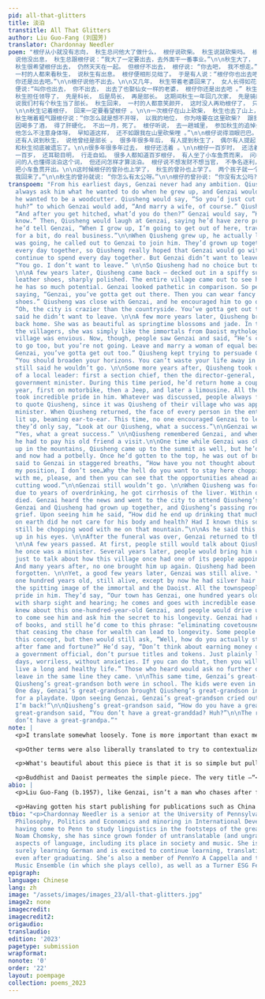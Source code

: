 ```yaml
---
pid: all-that-glitters
title: 淡泊
transtitle: All That Glitters
author: Liu Guo-Fang (刘国芳)
translator: Chardonnay Needler
poem: "根仔从小就没有志向， 秋生总问他大了做什么， 根仔说砍柴。 秋生说就砍柴吗。 根仔说还娶老婆。 秋生问娶了老婆呢， 做什么。 根仔说生儿子呀。 秋生就笑根仔，
  说他没出息， 秋生总跟根仔说：“我大了一定要出去，去外面干一番事业。”\n\n秋生大了， 真出去了。 走时， 秋生喊根仔一起去。 他们从小一起长大， 天天在一起，
  秋生很希望根仔出去， 仍然天天在一起。 但根仔不出去， 根仔说: “你去吧， 我不想走。”\n\n秋生只好一个人出去。\n\n几年后， 秋生回来了， 秋生西装毕挺皮鞋锃亮。
  一村的人都来看秋生， 说秋生有出息。 根仔便相形见绌了。 于是有人说：“根仔你也出去吧， 以后也穿西装， 穿皮鞋 。” 秋生和根仔好，  也劝他，  说; “城里怎么也比这山里好混，
  你还是出去吧。”\n\n根仔说他不出去。\n\n又几年， 秋生带着老婆回来了， 女人长得如花似玉。 在乡下人眼里， 简直仙女一样。 村里人一脸羡墓。 这时有人见了根仔，
  便说:“叫你也出去， 你不出去， 出去了也娶仙女一样的老婆， 根仔你还是出去吧 。” 秋生也劝根仔， 秋生说：“你应该开窍了， 在这山沟里要浪费你一辈子。”\n\n根仔仍说他不出去。\n\n再几年，
  秋生担任领导了， 先是科长， 后是局长， 再是部长。 这期间秋生一年回几次家， 先是骑摩托， 后是坐吉普， 再是坐轿车。 村里人都以秋生为荣， 说到什么， 总把话往秋生身上引，
  说我们村有个秋生当了部长。 秋生回来， 一村的人都意笑颜开， 这时没人再劝根仔了， 只说：“你看人家秋生， 多有出息。”\n\n根仔也说 :  “是有出息。”
  \n\n秋生记着根仔， 回来一定要看望根仔 。\n\n一次根仔在山上砍柴， 秋生也去了山上， 但秋生发福了， 大腹人便便， 等爬了上山去， 秋生气都喘不过来。
  秋生喘着粗气跟根仔说：“你怎么就是想不开呀， 以我的地位， 你为啥要在这里砍柴?  跟我走吧， 就是看机关大门也比这里砍柴强。”\n\n根仔还是不出去。\n\n秋生四十岁的时候，
  因喝多了酒， 得了肝硬化， 不出一月，死了。 根仔听说， 去一趟城里， 参加秋生的追悼会。 根仔和秋生一起长大， 秋生走了， 他十分难过， 见人就说: “他怎么喝那么多酒呢，
  他怎么不注意身体呀， 早知道这样， 还不如跟我在山里砍柴哩 。”\n\n根仔说得泪眼巴巴。\n\n开完追悼会， 根仔又回到了山里。\n\n又过了一些年 。 起先，
  还有人说到秋生， 说他曾经是部长 。 很多年很多年后， 有人提到秋生了， 偶尔有人提起， 也只说他们村里曾经有人当过部长。 又很多很多年后， 村里没人再提他了，
  和秋生彻底被遗忘了。\n\n很多年很多年过去， 根仔还活着 。\n\n根仔一百岁时， 还活着， 这时的根仔银发皓齿， 一派仙风道骨。 村里人都以根仔为荣， 说他们村有一个根仔，
  一百岁， 还耳聪目明， 行走自如。 很多人都知道百岁根仔， 有人坐了小车鱼贯而来， 问根仔长寿秘诀。 根仔读过好几年书， 说得出淡泊这个词， 他说淡泊就可以长寿。
  问的人也懂得淡泊这个词， 但还问怎样才算淡泊。 根仔说不想发财不想当官， 不争名逐利， 过平平淡淡的日子， 无忧无虑， 你们做得到， 就可以长寿。 听的人不问了，
  把小车鱼贯开出。\n\n这时候根仔的曾孙也上学了， 秋生的曾孙也上学了。 两个孩子就一个班 。 一天根仔的曾孙带秋生的曾孙到村里玩， 见了根仔， 曾孙喊道: “太公，
  我回来了。”\n\n秋生的曾孙就说: “你怎么有太公呀。”\n\n根仔的曾孙说: “你没有太公吗? ”\n\n回答 :  “我没有太公。”"
transpoem: "From his earliest days, Genzai never had any ambition. Qiusheng would
  always ask him what he wanted to do when he grew up, and Genzai would always say
  he wanted to be a woodcutter. Qiusheng would say, “So you’d just cut wood then,
  huh?” to which Genzai would add, “And marry a wife, of course.” Qiusheng would ask,
  “And after you get hitched, what’d you do then?” Genzai would say, “Have kids, ya
  know.” Then, Qiusheng would laugh at Genzai, saying he’d have zero prospects, and
  he’d tell Genzai, “When I grow up, I’m going to get out of here, travel overseas
  for a bit, do real business.”\n\nWhen Qiusheng grew up, he actually left. When he
  was going, he called out to Genzai to join him. They’d grown up together, spent
  every day together, so Qiusheng really hoped that Genzai would go with him, so they’d
  continue to spend every day together. But Genzai didn’t want to leave and said,
  “You go. I don’t want to leave.” \n\nSo Qiusheng had no choice but to go by himself.
  \n\nA few years later, Qiusheng came back — decked out in a spiffy suit and dazzling
  leather shoes, sharply polished. The entire village came out to see him, saying
  he has so much potential. Genzai looked pathetic in comparison. So people started
  saying, “Genzai, you’ve gotta get out there. Then you can wear fancy suits and leather
  shoes.” Qiusheng was close with Genzai, and he encouraged him to go out, saying,
  “Oh, the city is crazier than the countryside. You’ve gotta get out there!”\n\nGenzai
  said he didn’t want to leave. \n\nA few more years later, Qiusheng brought his wife
  back home. She was as beautiful as springtime blossoms and jade. In the eyes of
  the villagers, she was simply like the immortals from Daoist mythology. The whole
  village was envious. Now, though, people saw Genzai and said, “He’s calling to you
  to go too, but you’re not going. Leave and marry a woman of equal beauty and elegance.
  Genzai, you’ve gotta get out too.” Qiusheng kept trying to persuade Genzai, saying,
  “You should broaden your horizons. You can’t waste your life away in this valley.”\n\nGenzai
  still said he wouldn’t go. \n\nSome more years after, Qiusheng took up the office
  of a local leader: first a section chief, then the director-general, and later a
  government minister. During this time period, he’d return home a couple times per
  year, first on motorbike, then a Jeep, and later a limousine. All the townspeople
  took incredible pride in him. Whatever was discussed, people always found a way
  to quote Qiusheng, since it was Qiusheng of their village who was appointed as a
  minister. When Qiusheng returned, the face of every person in the entire village
  lit up, beaming ear-to-ear. This time, no one encouraged Genzai to leave as well,
  they’d only say, “Look at our Qiusheng, what a success.”\n\nGenzai would also say,
  “Yes, what a great success.” \n\nQiusheng remembered Genzai, and when he came back
  he had to pay his old friend a visit.\n\nOne time while Genzai was chopping wood
  up in the mountains, Qiusheng came up to the summit as well, but he’d put on weight
  and now had a potbelly. Once he’d gotten to the top, he was out of breath. Qiusheng
  said to Genzai in staggered breaths, “How have you not thought about leaving? From
  my position, I don’t see…Why the hell do you want to stay here chopping wood? Leave
  with me, please, and then you can see that the opportunities ahead are greater than
  cutting wood.”\n\nGenzai still wouldn’t go. \n\nWhen Qiusheng was forty years old,
  due to years of overdrinking, he got cirrhosis of the liver. Within one month, he
  died. Genzai heard the news and went to the city to attend Qiusheng’s memorial service.
  Genzai and Qiusheng had grown up together, and Qiusheng’s passing rocked him with
  grief. Upon seeing him he said, “How did he end up drinking that much alcohol? Why
  on earth did he not care for his body and health? Had I known this sooner, he might
  still be chopping wood with me on that mountain.”\n\nAs he said this, tears welled
  up in his eyes. \n\nAfter the funeral was over, Genzai returned to the mountains.
  \n\nA few years passed. At first, people still would talk about Qiusheng and how
  he once was a minister. Several years later, people would bring him up on occasion
  just to talk about how this village once had one of its people appointed as a minister.
  And many years after, no one brought him up again. Qiusheng had been completely
  forgotten. \n\nYet, a good few years later, Genzai was still alive. \n\nGenzai was
  one hundred years old, still alive, except by now he had silver hair and white teeth,
  the spitting image of the immortal and the Daoist. All the townspeople took incredible
  pride in him. They’d say, “Our town has Genzai, one hundred years old, and still
  with sharp sight and hearing; he comes and goes with incredible ease.” So many people
  knew about this one-hundred-year-old Genzai, and people would drive up in lines
  to come see him and ask him the secret to his longevity. Genzai had read volumes
  of books, and still he’d come to this phrase: “eliminating covetousness.” He said
  that ceasing the chase for wealth can lead to longevity. Some people understood
  this concept, but then would still ask, “Well, how do you actually stop striving
  after fame and fortune?” He’d say, “Don’t think about earning money or becoming
  a government official, don’t pursue titles and tokens. Just plainly live out your
  days, worriless, without anxieties. If you can do that, then you will be able to
  live a long and healthy life.” Those who heard would ask no further questions, just
  leave in the same line they came. \n\nThis same time, Genzai’s great-grandson and
  Qiusheng’s great-grandson both were in school. The kids were even in the same class.
  One day, Genzai’s great-grandson brought Qiusheng’s great-grandson into the village
  for a playdate. Upon seeing Genzai, Genzai’s great-grandson cried out, “Great-granddad,
  I’m back!”\n\nQiusheng’s great-grandson said, “How do you have a great-grandpa?”\n\nGenzai’s
  great-grandson said, “You don’t have a great-granddad? Huh?”\n\nThe response: “I
  don’t have a great-grandpa.”"
note: |
  <p>I translate somewhat loosely. Tone is more important than exact meaning for me, and when translating much of the dialogue, I ad-libbed quite a bit to make the conversation sound more natural. Some terms were simplified or formalized depending on flow.</p>

  <p>Other terms were also liberally translated to try to contextualize post-revolutionary China with a modern audience. For instance, Jeeps were a cultural symbol of the time period, with much propaganda featuring Mao and other government officials popularizing the invention nation-wide. It is difficult to relate the novelty of items like tailored suit ensembles, Jeeps, and personal vehicles to modern-day status symbols, so instead of using the actual translation of <span lang="zh">轿车</span> (“car”), I decided to choose a different word that would get the concept of opulence and societal importance to readers in a modern context: a limo.</p>

  <p>What's beautiful about this piece is that it is so simple but pulls on centuries of philosophy that permeate even the title. There were many references to Buddhist and Daoist thought throughout that helped cement the greater meaning of simplistic purpose against extravagant meaninglessness, but some of these may seem obscure to the average reader. The immortal in Daoist thought has many connotations, few of which sync up one-to-one with Greek and Judeo-Christian philosophy. “Immortal” (<span lang="zh">仙</span>), seen in reference to the wife being “the same as the immortals from Daoist mythology” and Genzai becoming “the spitting image of the immortal and the Daoist” doesn't and shouldn't mean one who will never die, but rather one who has attained a heightened place of spiritual and philosophical transcendence and therefore has attained a higher status even in this life.</p>

  <p>Buddhist and Daoist permeates the simple piece. The very title —“<span lang="zh">淡泊</span>”— is a reference to the phrases <span lang="zh">淡泊名利</span> and <span lang="zh">淡泊明志, 宁静致远</span>. Both of these phrases have been used since the Three Kingdoms era to refer to a cessation of personal want — through either “name” (<span lang="zh">名</span>), “money” (<span lang="zh">利</span>), or even notoriety — for the tradeoff of peace and ultimate success.</p>
abio: |
  <p>Liu Guo-Fang (b.1957), like Genzai, isn’t a man who chases after fortune. That being said, he is sometimes called “The Father of Chinese Short Stories.” A decorated and respected short story author and novelist, he was born in Jiangxi province’s Linchuan district. A recipient of the 2003 Golden Sparrow Award, Liu’s pieces frequently juxtapose ambition and anxiety, modernity and missteps.</p>

  <p>Having gotten his start publishing for publications such as China Writer and People’s Daily, Liu has since published over four million words (or well over hundred stories) in print. His pieces, including “All That Glitters,” pose a frightening question to cosmopolitan readers: Is the grass really greener on the other side?</p>
tbio: "<p>Chardonnay Needler is a senior at the University of Pennsylvania studying
  Philosophy, Politics and Economics and minoring in International Development. Originally
  having come to Penn to study linguistics in the footsteps of the great Penn alum
  Noam Chomsky, she has since grown fonder of untranslatable (and ungrammatical) pragmatic
  aspects of language, including its place in society and music. She is slowly but
  surely learning German and is excited to continue learning, translating, and erring
  even after graduating. She’s also a member of PennYo A Cappella and the Penn Chamber
  Music Ensemble (in which she plays cello), as well as a Turner ESG Fellow.</p>"
epigraph:
language: Chinese
lang: zh
image: "/assets/images/images_23/all-that-glitters.jpg"
image2: none
imagecredit:
imagecredit2:
origaudio:
translaudio:
edition: '2023'
pagetype: submission
wrapformat:
nonote: '0'
order: '22'
layout: poempage
collection: poems_2023
---
```

